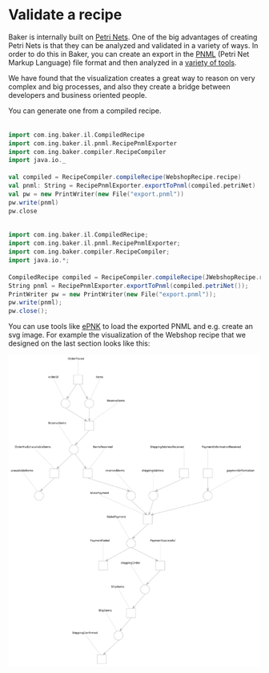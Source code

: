 # Validate a recipe

Baker is internally built on [Petri Nets](https://en.wikipedia.org/wiki/Petri_net).
One of the big advantages of creating Petri Nets is that they can be analyzed and validated in a variety of ways.
In order to do this in Baker, you can create an export in the [PNML](https://en.wikipedia.org/wiki/Petri_Net_Markup_Language)
(Petri Net Markup Language) file format and then analyzed in a [variety of tools](http://www.pnml.org/tools.php).
 
We have found that the visualization creates a great way to reason on very complex and big processes, and also they 
create a bridge between developers and business oriented people.

You can generate one from a compiled recipe.

``` scala tab="Scala"

import com.ing.baker.il.CompiledRecipe
import com.ing.baker.il.pnml.RecipePnmlExporter
import com.ing.baker.compiler.RecipeCompiler
import java.io._

val compiled = RecipeCompiler.compileRecipe(WebshopRecipe.recipe)
val pnml: String = RecipePnmlExporter.exportToPnml(compiled.petriNet)
val pw = new PrintWriter(new File("export.pnml"))
pw.write(pnml)
pw.close

```

``` scala tab="Java"

import com.ing.baker.il.CompiledRecipe;
import com.ing.baker.il.pnml.RecipePnmlExporter;
import com.ing.baker.compiler.RecipeCompiler;
import java.io.*;

CompiledRecipe compiled = RecipeCompiler.compileRecipe(JWebshopRecipe.recipe);
String pnml = RecipePnmlExporter.exportToPnml(compiled.petriNet());
PrintWriter pw = new PrintWriter(new File("export.pnml"));
pw.write(pnml);
pw.close();

```

You can use tools like [ePNK](http://www.imm.dtu.dk/~ekki/projects/ePNK/index.shtml) to load the exported PNML and e.g. create an svg image. For example the visualization of 
the Webshop recipe that we designed on the last section looks like this:

![](../../images/webshop-example-pnml-epnk.svg)

